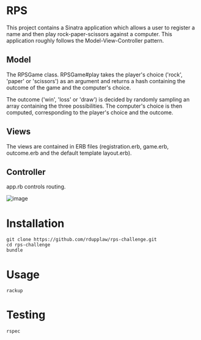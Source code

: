 # RPS

This project contains a Sinatra application which allows a user to register a name and then play rock-paper-scissors against a computer. This application roughly follows the Model-View-Controller pattern.

## Model

The RPSGame class. RPSGame#play takes the player's choice ('rock', 'paper' or 'scissors') as an argument and returns a hash containing the outcome of the game and the computer's choice.

The outcome ('win', 'loss' or 'draw') is decided by randomly sampling an array containing the three possibilities. The computer's choice is then computed, corresponding to the player's choice and the outcome.

## Views

The views are contained in ERB files (registration.erb, game.erb, outcome.erb and the default template layout.erb).

## Controller

app.rb controls routing.

![image](https://user-images.githubusercontent.com/36577903/118403253-84bf1700-b665-11eb-9ecf-69f6149b4047.png)

# Installation

```
git clone https://github.com/rdupplaw/rps-challenge.git
cd rps-challenge
bundle
```

# Usage

```
rackup
```

# Testing

```
rspec
```
